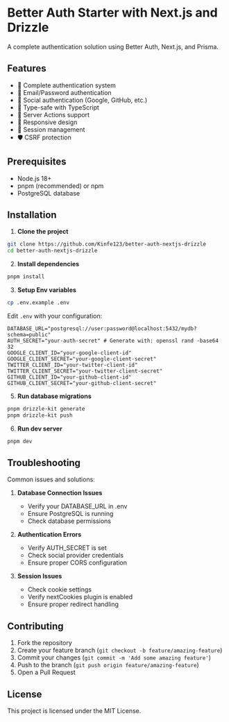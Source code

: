 # Better Auth Starter with Next.js and Drizzle

A complete authentication solution using Better Auth, Next.js, and Prisma.

## Features

- 🔐 Complete authentication system
- 📧 Email/Password authentication
- 🔑 Social authentication (Google, GitHub, etc.)
- 🎯 Type-safe with TypeScript
- 🚀 Server Actions support
- 📱 Responsive design
- 🔄 Session management
- 🛡️ CSRF protection

## Prerequisites

- Node.js 18+
- pnpm (recommended) or npm
- PostgreSQL database

## Installation

1. **Clone the project**

```bash
git clone https://github.com/Kinfe123/better-auth-nextjs-drizzle
cd better-auth-nextjs-drizzle
```

2. **Install dependencies**

```bash
pnpm install
```

3. **Setup Env variables**

```bash
cp .env.example .env
```

Edit `.env` with your configuration:

```env
DATABASE_URL="postgresql://user:password@localhost:5432/mydb?schema=public"
AUTH_SECRET="your-auth-secret" # Generate with: openssl rand -base64 32
GOOGLE_CLIENT_ID="your-google-client-id"
GOOGLE_CLIENT_SECRET="your-google-client-secret"
TWITTER_CLIENT_ID="your-twitter-client-id"
TWITTER_CLIENT_SECRET="your-twitter-client-secret"
GITHUB_CLIENT_ID="your-github-client-id"
GITHUB_CLIENT_SECRET="your-github-client-secret"
```

5. **Run database migrations**

```bash
pnpm drizzle-kit generate
pnpm drizzle-kit push
```

6. **Run dev server**

```bash
pnpm dev
```

## Troubleshooting

Common issues and solutions:

1. **Database Connection Issues**

   - Verify your DATABASE_URL in .env
   - Ensure PostgreSQL is running
   - Check database permissions

2. **Authentication Errors**

   - Verify AUTH_SECRET is set
   - Check social provider credentials
   - Ensure proper CORS configuration

3. **Session Issues**
   - Check cookie settings
   - Verify nextCookies plugin is enabled
   - Ensure proper redirect handling

## Contributing

1. Fork the repository
2. Create your feature branch (`git checkout -b feature/amazing-feature`)
3. Commit your changes (`git commit -m 'Add some amazing feature'`)
4. Push to the branch (`git push origin feature/amazing-feature`)
5. Open a Pull Request

## License

This project is licensed under the MIT License.
